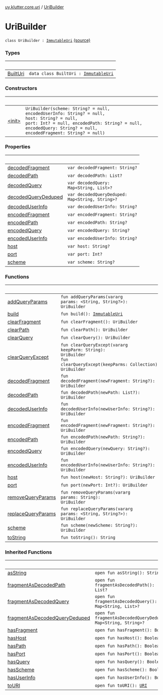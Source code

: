 [uy.klutter.core.uri](../index.md) / [UriBuilder](.)


# UriBuilder
<code>class UriBuilder : [ImmutableUri](../-immutable-uri/index.md)</code> [(source)](https://github.com/kohesive/klutter/blob/master/core-jdk6/src/main/kotlin/uy/klutter/core/uri/UriBuilder.kt#L72)<br/>


### Types

|&nbsp;|&nbsp;|
|---|---|
| [BuiltUri](-built-uri/index.md) | <code>data class BuiltUri : [ImmutableUri](../-immutable-uri/index.md)</code><br/> |

### Constructors

|&nbsp;|&nbsp;|
|---|---|
| [&lt;init&gt;](-init-.md) | <code>UriBuilder(scheme: String? = null, encodedUserInfo: String? = null, host: String? = null, port: Int? = null, encodedPath: String? = null, encodedQuery: String? = null, encodedFragment: String? = null)</code><br/> |

### Properties

|&nbsp;|&nbsp;|
|---|---|
| [decodedFragment](decoded-fragment.md) | <code>var decodedFragment: String?</code><br/> |
| [decodedPath](decoded-path.md) | <code>var decodedPath: List<String>?</code><br/> |
| [decodedQuery](decoded-query.md) | <code>var decodedQuery: Map<String, List<String>>?</code><br/> |
| [decodedQueryDeduped](decoded-query-deduped.md) | <code>var decodedQueryDeduped: Map<String, String>?</code><br/> |
| [decodedUserInfo](decoded-user-info.md) | <code>var decodedUserInfo: String?</code><br/> |
| [encodedFragment](encoded-fragment.md) | <code>var encodedFragment: String?</code><br/> |
| [encodedPath](encoded-path.md) | <code>var encodedPath: String?</code><br/> |
| [encodedQuery](encoded-query.md) | <code>var encodedQuery: String?</code><br/> |
| [encodedUserInfo](encoded-user-info.md) | <code>var encodedUserInfo: String?</code><br/> |
| [host](host.md) | <code>var host: String?</code><br/> |
| [port](port.md) | <code>var port: Int?</code><br/> |
| [scheme](scheme.md) | <code>var scheme: String?</code><br/> |

### Functions

|&nbsp;|&nbsp;|
|---|---|
| [addQueryParams](add-query-params.md) | <code>fun addQueryParams(vararg params: <ERROR CLASS><String, String?>): UriBuilder</code><br/> |
| [build](build.md) | <code>fun build(): [ImmutableUri](../-immutable-uri/index.md)</code><br/> |
| [clearFragment](clear-fragment.md) | <code>fun clearFragment(): UriBuilder</code><br/> |
| [clearPath](clear-path.md) | <code>fun clearPath(): UriBuilder</code><br/> |
| [clearQuery](clear-query.md) | <code>fun clearQuery(): UriBuilder</code><br/> |
| [clearQueryExcept](clear-query-except.md) | <code>fun clearQueryExcept(vararg keepParm: String): UriBuilder</code><br/><code>fun clearQueryExcept(keepParms: Collection<String>): UriBuilder</code><br/> |
| [decodedFragment](decoded-fragment.md) | <code>fun decodedFragment(newFragment: String?): UriBuilder</code><br/> |
| [decodedPath](decoded-path.md) | <code>fun decodedPath(newPath: List<String>?): UriBuilder</code><br/> |
| [decodedUserInfo](decoded-user-info.md) | <code>fun decodedUserInfo(newUserInfo: String?): UriBuilder</code><br/> |
| [encodedFragment](encoded-fragment.md) | <code>fun encodedFragment(newFragment: String?): UriBuilder</code><br/> |
| [encodedPath](encoded-path.md) | <code>fun encodedPath(newPath: String?): UriBuilder</code><br/> |
| [encodedQuery](encoded-query.md) | <code>fun encodedQuery(newQuery: String?): UriBuilder</code><br/> |
| [encodedUserInfo](encoded-user-info.md) | <code>fun encodedUserInfo(newUserInfo: String?): UriBuilder</code><br/> |
| [host](host.md) | <code>fun host(newHost: String?): UriBuilder</code><br/> |
| [port](port.md) | <code>fun port(newPort: Int?): UriBuilder</code><br/> |
| [removeQueryParams](remove-query-params.md) | <code>fun removeQueryParams(vararg params: String): UriBuilder</code><br/> |
| [replaceQueryParams](replace-query-params.md) | <code>fun replaceQueryParams(vararg params: <ERROR CLASS><String, String?>): UriBuilder</code><br/> |
| [scheme](scheme.md) | <code>fun scheme(newScheme: String?): UriBuilder</code><br/> |
| [toString](to-string.md) | <code>fun toString(): String</code><br/> |

### Inherited Functions

|&nbsp;|&nbsp;|
|---|---|
| [asString](../-immutable-uri/as-string.md) | <code>open fun asString(): String</code><br/> |
| [fragmentAsDecodedPath](../-immutable-uri/fragment-as-decoded-path.md) | <code>open fun fragmentAsDecodedPath(): List<String>?</code><br/> |
| [fragmentAsDecodedQuery](../-immutable-uri/fragment-as-decoded-query.md) | <code>open fun fragmentAsDecodedQuery(): Map<String, List<String>>?</code><br/> |
| [fragmentAsDecodedQueryDeduped](../-immutable-uri/fragment-as-decoded-query-deduped.md) | <code>open fun fragmentAsDecodedQueryDeduped(): Map<String, String>?</code><br/> |
| [hasFragment](../-immutable-uri/has-fragment.md) | <code>open fun hasFragment(): Boolean</code><br/> |
| [hasHost](../-immutable-uri/has-host.md) | <code>open fun hasHost(): Boolean</code><br/> |
| [hasPath](../-immutable-uri/has-path.md) | <code>open fun hasPath(): Boolean</code><br/> |
| [hasPort](../-immutable-uri/has-port.md) | <code>open fun hasPort(): Boolean</code><br/> |
| [hasQuery](../-immutable-uri/has-query.md) | <code>open fun hasQuery(): Boolean</code><br/> |
| [hasScheme](../-immutable-uri/has-scheme.md) | <code>open fun hasScheme(): Boolean</code><br/> |
| [hasUserInfo](../-immutable-uri/has-user-info.md) | <code>open fun hasUserInfo(): Boolean</code><br/> |
| [toURI](../-immutable-uri/to-u-r-i.md) | <code>open fun toURI(): [URI](http://docs.oracle.com/javase/6/docs/api/java/net/URI.html)</code><br/> |
